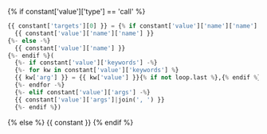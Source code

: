 {% if constant['value']['type'] == 'call' %}
```python
{{ constant['targets'][0] }} = {% if constant['value']['name']['name'] -%}
  {{ constant['value']['name']['name'] }}
{%- else -%}
  {{ constant['value']['name'] }}
{%- endif %}(
  {%- if constant['value']['keywords'] -%}
  {%- for kw in constant['value']['keywords'] %}
  {{ kw['arg'] }} = {{ kw['value'] }}{% if not loop.last %},{% endif %}
  {%- endfor -%}
  {%- elif constant['value']['args'] -%}
  {{ constant['value']['args']|join(', ') }}
  {%- endif %})
```
{% else %}
{{ constant }}
{% endif %}
